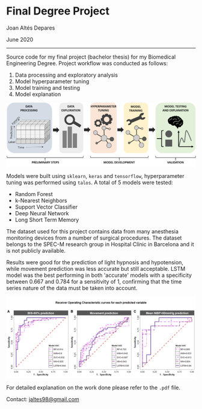 # Final Degree Project 
Joan Altés Depares

June 2020
__________

Source code for my final project (bachelor thesis) for my Biomedical Engineering Degree. Project workflow was conducted as follows:
1. Data processing and exploratory analysis
2. Model hyperparameter tuning
3. Model training and testing
4. Model explanation

![Alt text](Figures/workflow.png?raw=true)

Models were built using `sklearn`, `keras` and `tensorflow`, hyperparameter tuning was performed using `talos`. A total of 5 models were tested:
* Random Forest
* k-Nearest Neighbors
* Support Vector Classifier
* Deep Neural Network
* Long Short Term Memory

The dataset used for this project contains data from many anesthesia monitoring devices from a number of surgical procedures. The dataset belongs to the SPEC-M research group in Hospital Clínic in Barcelona and it is not publicly available. 

Results were good for the prediction of light hypnosis and hypotension, while movement prediction was less accurate but still acceptable. LSTM model was the best performing in both 'accurate' models with a specificity between 0.667 and 0.784 for a sensitivity of 1, confirming that the time series nature of the data must be taken into account.

![Alt text](Figures/rocresults.png?raw=true)

For detailed explanation on the work done please refer to the `.pdf` file.

Contact: jaltes98@gmail.com
